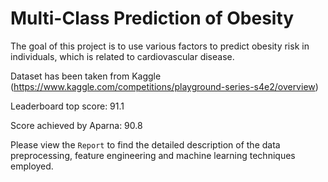 # Multi-Class Prediction of Obesity

The goal of this project is to use various factors to predict obesity risk in individuals, which is related to cardiovascular disease.

Dataset has been taken from Kaggle (https://www.kaggle.com/competitions/playground-series-s4e2/overview)

Leaderboard top score: 91.1

Score achieved by Aparna: 90.8

Please view the `Report` to find the detailed description of the data preprocessing, feature engineering and machine learning techniques employed. 

